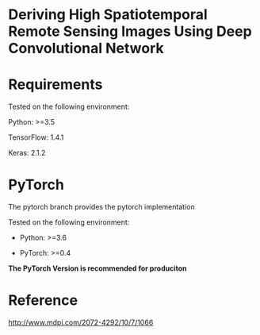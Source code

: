# Deriving High Spatiotemporal Remote Sensing Images Using Deep Convolutional Network

# Requirements

Tested on the following environment:

Python: >=3.5

TensorFlow: 1.4.1

Keras: 2.1.2

# PyTorch

The pytorch branch provides the pytorch implementation

Tested on the following environment:

- Python: >=3.6

- PyTorch: >=0.4

**The PyTorch Version is recommended for produciton**

# Reference

http://www.mdpi.com/2072-4292/10/7/1066

